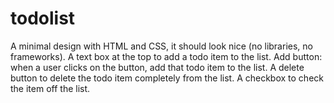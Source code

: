 # todolist
A minimal design with HTML and CSS, it should look nice (no libraries, no frameworks). A text box at the top to add a todo item to the list. Add button: when a user clicks on the button, add that todo item to the list. A delete button to delete the todo item completely from the list. A checkbox to check the item off the list. 
